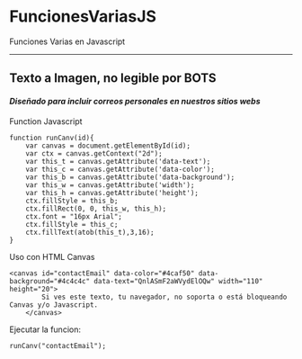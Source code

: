 # FuncionesVariasJS
Funciones Varias en Javascript

---

## Texto a Imagen, no legible por BOTS
#### _Diseñado para incluir correos personales en nuestros sitios webs_
Function Javascript
```
function runCanv(id){
	var canvas = document.getElementById(id);
	var ctx = canvas.getContext("2d");
	var this_t = canvas.getAttribute('data-text');
	var this_c = canvas.getAttribute('data-color');
	var this_b = canvas.getAttribute('data-background');
	var this_w = canvas.getAttribute('width');
	var this_h = canvas.getAttribute('height');
	ctx.fillStyle = this_b;
	ctx.fillRect(0, 0, this_w, this_h); 
	ctx.font = "16px Arial";
	ctx.fillStyle = this_c;
	ctx.fillText(atob(this_t),3,16);
}
```

Uso con HTML Canvas
```
<canvas id="contactEmail" data-color="#4caf50" data-background="#4c4c4c" data-text="QnlASmF2aWVydElOQw" width="110" height="20">
		Si ves este texto, tu navegador, no soporta o está bloqueando Canvas y/o Javascript.
	</canvas>
```

Ejecutar la funcion:
```
runCanv("contactEmail");
```
